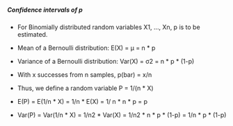 ##### Confidence intervals of p
* For Binomially distributed random variables X1, …, Xn, p is to be estimated.
* Mean of a Bernoulli distribution: E(X) = µ = n * p
* Variance of a Bernoulli distribution: Var(X) = σ2 = n * p * (1-p)
* With x successes from n samples, p(bar) = x/n
* Thus, we define a random variable P = 1/(n * X)

* E(P) = E(1/n * X) = 1/n * E(X) = 1/ n * n * p = p
* Var(P) = Var(1/n * X) = 1/n2 * Var(X) = 1/n2 * n * p * (1-p) = 1/n * p * (1-p)